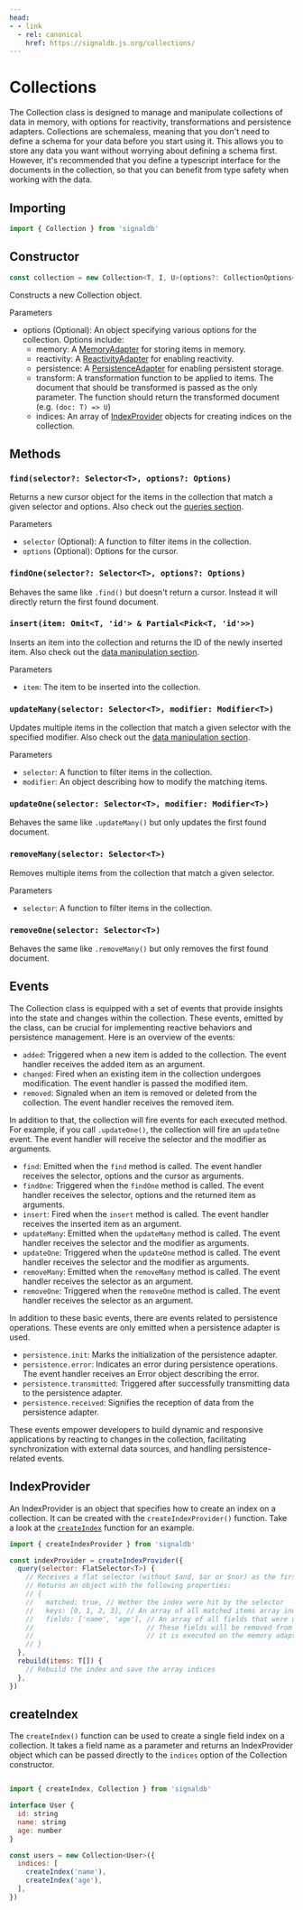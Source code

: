 ```yaml
---
head:
- - link
  - rel: canonical
    href: https://signaldb.js.org/collections/
---
```

# Collections

The Collection class is designed to manage and manipulate collections of data in memory, with options for reactivity, transformations and persistence adapters. Collections are schemaless, meaning that you don't need to define a schema for your data before you start using it. This allows you to store any data you want without worrying about defining a schema first. However, it's recommended that you define a typescript interface for the documents in the collection, so that you can benefit from type safety when working with the data.

## Importing

```js
import { Collection } from 'signaldb'
```

## Constructor

```js
const collection = new Collection<T, I, U>(options?: CollectionOptions<T, I, U>)
```

Constructs a new Collection object.

Parameters
* options (Optional): An object specifying various options for the collection. Options include:
  * memory: A [MemoryAdapter](/core-concepts/#memory-adapters) for storing items in memory.
  * reactivity: A [ReactivityAdapter](/reactivity/other/#custom-reactivity-adapters) for enabling reactivity.
  * persistence: A [PersistenceAdapter](/data-persistence/other/#creating-custom-persistence-adapters) for enabling persistent storage.
  * transform: A transformation function to be applied to items. The document that should be transformed is passed as the only parameter. The function should return the transformed document (e.g. `(doc: T) => U`)
  * indices: An array of [IndexProvider](/collections/#indexprovider) objects for creating indices on the collection.

## Methods

### `find(selector?: Selector<T>, options?: Options)`

Returns a new cursor object for the items in the collection that match a given selector and options.
Also check out the [queries section](/queries/).

Parameters
* `selector` (Optional): A function to filter items in the collection.
* `options` (Optional): Options for the cursor.

### `findOne(selector?: Selector<T>, options?: Options)`
Behaves the same like `.find()` but doesn't return a cursor. Instead it will directly return the first found document.

### `insert(item: Omit<T, 'id'> & Partial<Pick<T, 'id'>>)`
Inserts an item into the collection and returns the ID of the newly inserted item.
Also check out the [data manipulation section](/data-manipulation/).

Parameters
* `item`: The item to be inserted into the collection.

### `updateMany(selector: Selector<T>, modifier: Modifier<T>)`

Updates multiple items in the collection that match a given selector with the specified modifier.
Also check out the [data manipulation section](/data-manipulation/).

Parameters
* `selector`: A function to filter items in the collection.
* `modifier`: An object describing how to modify the matching items.


### `updateOne(selector: Selector<T>, modifier: Modifier<T>)`

Behaves the same like `.updateMany()` but only updates the first found document.

### `removeMany(selector: Selector<T>)`

Removes multiple items from the collection that match a given selector.

Parameters
* `selector`: A function to filter items in the collection.

### `removeOne(selector: Selector<T>)`

Behaves the same like `.removeMany()` but only removes the first found document.

## Events

The Collection class is equipped with a set of events that provide insights into the state and changes within the collection. These events, emitted by the class, can be crucial for implementing reactive behaviors and persistence management. Here is an overview of the events:

* `added`: Triggered when a new item is added to the collection. The event handler receives the added item as an argument.
* `changed`: Fired when an existing item in the collection undergoes modification. The event handler is passed the modified item.
* `removed`: Signaled when an item is removed or deleted from the collection. The event handler receives the removed item.

In addition to that, the collection will fire events for each executed method. For example, if you call `.updateOne()`, the collection will fire an `updateOne` event. The event handler will receive the selector and the modifier as arguments.

* `find`: Emitted when the `find` method is called. The event handler receives the selector, options and the cursor as arguments.
* `findOne`: Triggered when the `findOne` method is called. The event handler receives the selector, options and the returned item as arguments.
* `insert`: Fired when the `insert` method is called. The event handler receives the inserted item as an argument.
* `updateMany`: Emitted when the `updateMany` method is called. The event handler receives the selector and the modifier as arguments.
* `updateOne`: Triggered when the `updateOne` method is called. The event handler receives the selector and the modifier as arguments.
* `removeMany`: Emitted when the `removeMany` method is called. The event handler receives the selector as an argument.
* `removeOne`: Triggered when the `removeOne` method is called. The event handler receives the selector as an argument.

In addition to these basic events, there are events related to persistence operations. These events are only emitted when a persistence adapter is used.

* `persistence.init`: Marks the initialization of the persistence adapter.
* `persistence.error`: Indicates an error during persistence operations. The event handler receives an Error object describing the error.
* `persistence.transmitted`: Triggered after successfully transmitting data to the persistence adapter.
* `persistence.received`: Signifies the reception of data from the persistence adapter.

These events empower developers to build dynamic and responsive applications by reacting to changes in the collection, facilitating synchronization with external data sources, and handling persistence-related events.

## IndexProvider

An IndexProvider is an object that specifies how to create an index on a collection. It can be created with the `createIndexProvider()` function.
Take a look at the [`createIndex`](https://github.com/maxnowack/signaldb/blob/main/src/Collection/createIndex.ts) function for an example.

```js
import { createIndexProvider } from 'signaldb'

const indexProvider = createIndexProvider({
  query(selector: FlatSelector<T>) {
    // Receives a flat selector (without $and, $or or $nor) as the first parameter
    // Returns an object with the following properties:
    // {
    //   matched: true, // Wether the index were hit by the selector
    //   keys: [0, 1, 2, 3], // An array of all matched items array indices in the memory adapter (only provided if matched = true)
    //   fields: ['name', 'age'], // An array of all fields that were used in the index.
    //                            // These fields will be removed from the selector before
    //                            // it is executed on the memory adapter for optimization.
    // }
  },
  rebuild(items: T[]) {
    // Rebuild the index and save the array indices
  },
})
```

## createIndex

The `createIndex()` function can be used to create a single field index on a collection. It takes a field name as a parameter and returns an IndexProvider object which can be passed directly to the `indices` option of the Collection constructor.

```js

import { createIndex, Collection } from 'signaldb'

interface User {
  id: string
  name: string
  age: number
}

const users = new Collection<User>({
  indices: [
    createIndex('name'),
    createIndex('age'),
  ],
})
```
